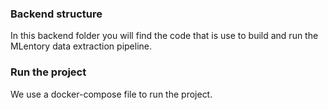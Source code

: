 ### Backend structure

In this backend folder you will find the code that is use to build and run the MLentory data extraction pipeline.

### Run the project

We use a docker-compose file to run the project.
